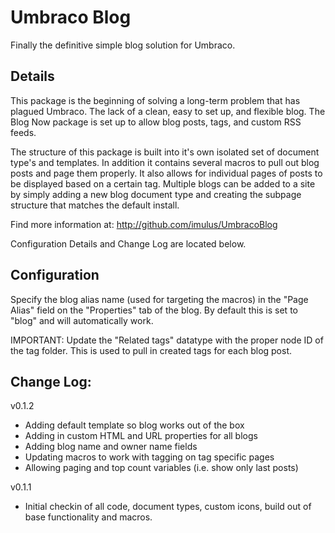 Umbraco Blog
===========

Finally the definitive simple blog solution for Umbraco.

Details 
----------------------------------------

This package is the beginning of solving a long-term problem that has plagued Umbraco. The lack of a clean, easy to set up, and flexible blog. The Blog Now package is set up to allow blog posts, tags, and custom RSS feeds.

The structure of this package is built into it's own isolated set of document type's and templates. In addition it contains several macros to pull out blog posts and page them properly. It also allows for individual pages of posts to be displayed based on a certain tag. Multiple blogs can be added to a site by simply adding a new blog document type and creating the subpage structure that matches the default install.

Find more information at: http://github.com/imulus/UmbracoBlog 

Configuration Details and Change Log are located below.


Configuration
----------------------------------------
Specify the blog alias name (used for targeting the macros) in the "Page Alias" field on the "Properties" tab of the blog. By default this is set to "blog" and will automatically work.

IMPORTANT: Update the "Related tags" datatype with the proper node ID of the tag folder. This is used to pull in created tags for each blog post.
 

Change Log: 
----------------------------------------
v0.1.2 

- Adding default template so blog works out of the box
- Adding in custom HTML and URL properties for all blogs
- Adding blog name and owner name fields 
- Updating macros to work with tagging on tag specific pages 
- Allowing paging and top count variables (i.e. show only last posts)

v0.1.1 

- Initial checkin of all code, document types, custom icons, build out of base functionality and macros.